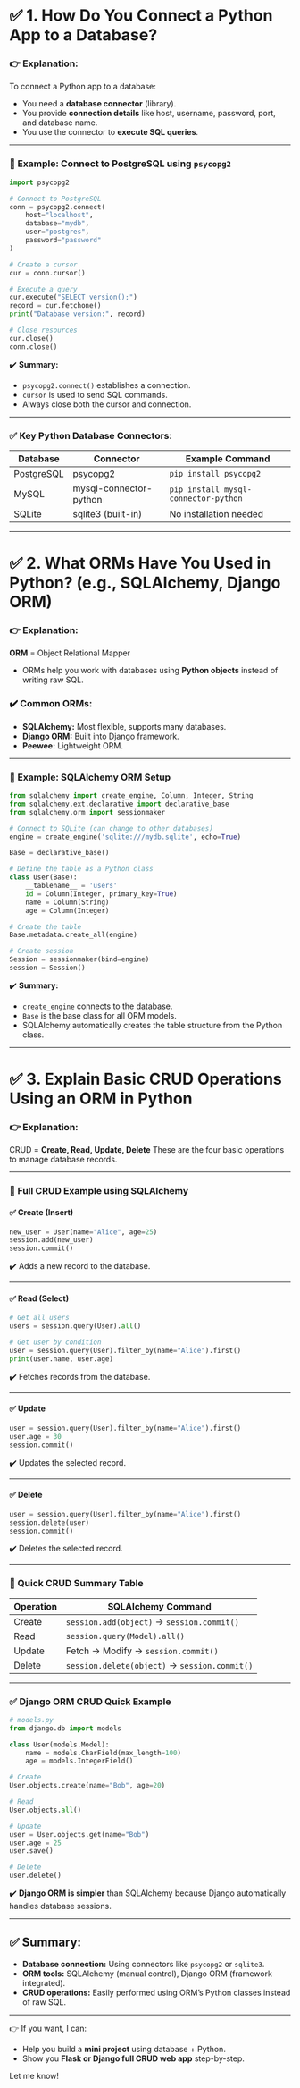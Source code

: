 # ✅ 1. **How Do You Connect a Python App to a Database?**

### 👉 Explanation:

To connect a Python app to a database:

* You need a **database connector** (library).
* You provide **connection details** like host, username, password, port, and database name.
* You use the connector to **execute SQL queries**.

---

### 🔹 Example: Connect to PostgreSQL using `psycopg2`

```python
import psycopg2

# Connect to PostgreSQL
conn = psycopg2.connect(
    host="localhost",
    database="mydb",
    user="postgres",
    password="password"
)

# Create a cursor
cur = conn.cursor()

# Execute a query
cur.execute("SELECT version();")
record = cur.fetchone()
print("Database version:", record)

# Close resources
cur.close()
conn.close()
```

✔️ **Summary:**

* `psycopg2.connect()` establishes a connection.
* `cursor` is used to send SQL commands.
* Always close both the cursor and connection.

---

### ✅ Key Python Database Connectors:

| Database   | Connector              | Example Command                      |
| ---------- | ---------------------- | ------------------------------------ |
| PostgreSQL | psycopg2               | `pip install psycopg2`               |
| MySQL      | mysql-connector-python | `pip install mysql-connector-python` |
| SQLite     | sqlite3 (built-in)     | No installation needed               |

---

# ✅ 2. **What ORMs Have You Used in Python? (e.g., SQLAlchemy, Django ORM)**

### 👉 Explanation:

**ORM** = Object Relational Mapper

* ORMs help you work with databases using **Python objects** instead of writing raw SQL.

### ✔️ Common ORMs:

* **SQLAlchemy:** Most flexible, supports many databases.
* **Django ORM:** Built into Django framework.
* **Peewee:** Lightweight ORM.

---

### 🔹 Example: SQLAlchemy ORM Setup

```python
from sqlalchemy import create_engine, Column, Integer, String
from sqlalchemy.ext.declarative import declarative_base
from sqlalchemy.orm import sessionmaker

# Connect to SQLite (can change to other databases)
engine = create_engine('sqlite:///mydb.sqlite', echo=True)

Base = declarative_base()

# Define the table as a Python class
class User(Base):
    __tablename__ = 'users'
    id = Column(Integer, primary_key=True)
    name = Column(String)
    age = Column(Integer)

# Create the table
Base.metadata.create_all(engine)

# Create session
Session = sessionmaker(bind=engine)
session = Session()
```

✔️ **Summary:**

* `create_engine` connects to the database.
* `Base` is the base class for all ORM models.
* SQLAlchemy automatically creates the table structure from the Python class.

---

# ✅ 3. **Explain Basic CRUD Operations Using an ORM in Python**

### 👉 Explanation:

CRUD = **Create, Read, Update, Delete**
These are the four basic operations to manage database records.

---

### 🔹 Full CRUD Example using SQLAlchemy

#### ✅ Create (Insert)

```python
new_user = User(name="Alice", age=25)
session.add(new_user)
session.commit()
```

✔️ Adds a new record to the database.

---

#### ✅ Read (Select)

```python
# Get all users
users = session.query(User).all()

# Get user by condition
user = session.query(User).filter_by(name="Alice").first()
print(user.name, user.age)
```

✔️ Fetches records from the database.

---

#### ✅ Update

```python
user = session.query(User).filter_by(name="Alice").first()
user.age = 30
session.commit()
```

✔️ Updates the selected record.

---

#### ✅ Delete

```python
user = session.query(User).filter_by(name="Alice").first()
session.delete(user)
session.commit()
```

✔️ Deletes the selected record.

---

### 🔹 Quick CRUD Summary Table

| Operation | SQLAlchemy Command                            |
| --------- | --------------------------------------------- |
| Create    | `session.add(object)` → `session.commit()`    |
| Read      | `session.query(Model).all()`                  |
| Update    | Fetch → Modify → `session.commit()`           |
| Delete    | `session.delete(object)` → `session.commit()` |

---

### ✅ Django ORM CRUD Quick Example

```python
# models.py
from django.db import models

class User(models.Model):
    name = models.CharField(max_length=100)
    age = models.IntegerField()

# Create
User.objects.create(name="Bob", age=20)

# Read
User.objects.all()

# Update
user = User.objects.get(name="Bob")
user.age = 25
user.save()

# Delete
user.delete()
```

✔️ **Django ORM is simpler** than SQLAlchemy because Django automatically handles database sessions.

---

## ✅ Summary:

* **Database connection:** Using connectors like `psycopg2` or `sqlite3`.
* **ORM tools:** SQLAlchemy (manual control), Django ORM (framework integrated).
* **CRUD operations:** Easily performed using ORM’s Python classes instead of raw SQL.

---

👉 If you want, I can:

* Help you build a **mini project** using database + Python.
* Show you **Flask or Django full CRUD web app** step-by-step.

Let me know!
